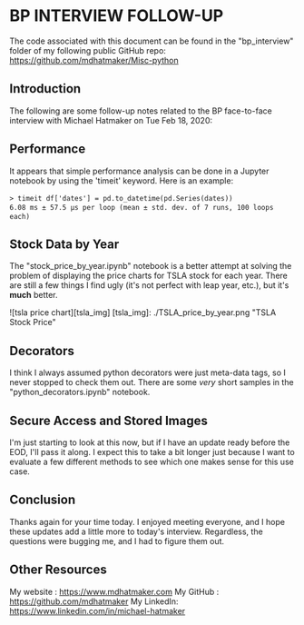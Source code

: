 # BP INTERVIEW FOLLOW-UP

The code associated with this document can be found in the "bp_interview" folder of my following public GitHub repo:
<https://github.com/mdhatmaker/Misc-python>


## Introduction

The following are some follow-up notes related to the BP face-to-face interview with Michael Hatmaker on Tue Feb 18, 2020:


## Performance

It appears that simple performance analysis can be done in a Jupyter notebook by using the 'timeit' keyword. Here is an example:
```
> timeit df['dates'] = pd.to_datetime(pd.Series(dates))
6.08 ms ± 57.5 µs per loop (mean ± std. dev. of 7 runs, 100 loops each)
```


## Stock Data by Year

The "stock_price_by_year.ipynb" notebook is a better attempt at solving the problem of displaying the price charts for TSLA stock for each year. There are still a few things I find ugly (it's not perfect with leap year, etc.), but it's **much** better.

![tsla price chart][tsla_img]
[tsla_img]: ./TSLA_price_by_year.png "TSLA Stock Price"


## Decorators

I think I always assumed python decorators were just meta-data tags, so I never stopped to check them out. There are some *very* short samples in the "python_decorators.ipynb" notebook.


## Secure Access and Stored Images

I'm just starting to look at this now, but if I have an update ready before the EOD, I'll pass it along. I expect this to take a bit longer just because I want to evaluate a few different methods to see which one makes sense for this use case.


## Conclusion

Thanks again for your time today. I enjoyed meeting everyone, and I hope these updates add a little more to today's interview. Regardless, the questions were bugging me, and I had to figure them out.


## Other Resources

My website : <https://www.mdhatmaker.com>
My GitHub  : <https://github.com/mdhatmaker>
My LinkedIn: <https://www.linkedin.com/in/michael-hatmaker>


